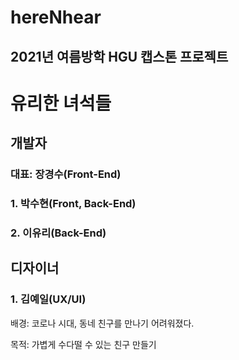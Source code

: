 hereNhear
=========

2021년 여름방학 HGU 캡스톤 프로젝트
----------------------------


# 유리한 녀석들


## 개발자

### 대표: 장경수(Front-End)

### 1. 박수현(Front, Back-End)

### 2. 이유리(Back-End)



## 디자이너

### 1. 김예일(UX/UI)


배경: 코로나 시대, 동네 친구를 만나기 어려워졌다.


목적: 가볍게 수다떨 수 있는 친구 만들기

